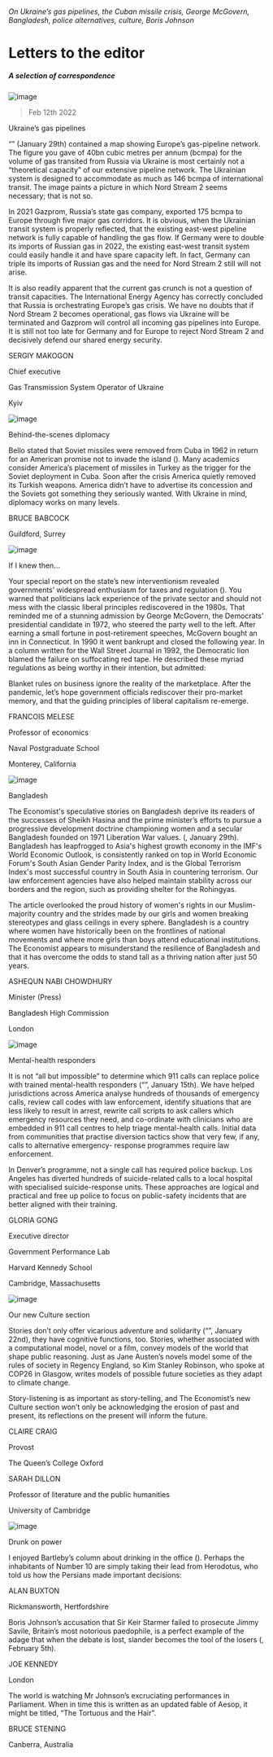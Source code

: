 ###### On Ukraine’s gas pipelines, the Cuban missile crisis, George McGovern, Bangladesh, police alternatives, culture, Boris Johnson
# Letters to the editor 
##### A selection of correspondence 
![image](images/20220129_eup001.jpg) 
> Feb 12th 2022 

Ukraine’s gas pipelines
“” (January 29th) contained a map showing Europe’s gas-pipeline network. The figure you gave of 40bn cubic metres per annum (bcmpa) for the volume of gas transited from Russia via Ukraine is most certainly not a “theoretical capacity” of our extensive pipeline network. The Ukrainian system is designed to accommodate as much as 146 bcmpa of international transit. The image paints a picture in which Nord Stream 2 seems necessary; that is not so.

In 2021 Gazprom, Russia’s state gas company, exported 175 bcmpa to Europe through five major gas corridors. It is obvious, when the Ukrainian transit system is properly reflected, that the existing east-west pipeline network is fully capable of handling the gas flow. If Germany were to double its imports of Russian gas in 2022, the existing east-west transit system could easily handle it and have spare capacity left. In fact, Germany can triple its imports of Russian gas and the need for Nord Stream 2 still will not arise.
It is also readily apparent that the current gas crunch is not a question of transit capacities. The International Energy Agency has correctly concluded that Russia is orchestrating Europe’s gas crisis. We have no doubts that if Nord Stream 2 becomes operational, gas flows via Ukraine will be terminated and Gazprom will control all incoming gas pipelines into Europe. It is still not too late for Germany and for Europe to reject Nord Stream 2 and decisively defend our shared energy security.
SERGIY MAKOGON
Chief executive
Gas Transmission System Operator of Ukraine
Kyiv
![image](images/20220129_amd002.jpg) 

Behind-the-scenes diplomacy
Bello stated that Soviet missiles were removed from Cuba in 1962 in return for an American promise not to invade the island (). Many academics consider America’s placement of missiles in Turkey as the trigger for the Soviet deployment in Cuba. Soon after the crisis America quietly removed its Turkish weapons. America didn’t have to advertise its concession and the Soviets got something they seriously wanted. With Ukraine in mind, diplomacy works on many levels.
BRUCE BABCOCK
Guildford, Surrey
![image](images/20220115_srd001.jpg) 

If I knew then…
Your special report on the state’s new interventionism revealed governments’ widespread enthusiasm for taxes and regulation (). You warned that politicians lack experience of the private sector and should not mess with the classic liberal principles rediscovered in the 1980s. That reminded me of a stunning admission by George McGovern, the Democrats’ presidential candidate in 1972, who steered the party well to the left. After earning a small fortune in post-retirement speeches, McGovern bought an inn in Connecticut. In 1990 it went bankrupt and closed the following year. In a column written for the Wall Street Journal in 1992, the Democratic lion blamed the failure on suffocating red tape. He described these myriad regulations as being worthy in their intention, but admitted:

Blanket rules on business ignore the reality of the marketplace. After the pandemic, let’s hope government officials rediscover their pro-market memory, and that the guiding principles of liberal capitalism re-emerge.
FRANCOIS MELESE
Professor of economics
Naval Postgraduate School
Monterey, California
![image](images/20220129_asd001.jpg) 

Bangladesh
The Economist's speculative stories on Bangladesh deprive its readers of the successes of Sheikh Hasina and the prime minister’s efforts to pursue a progressive development doctrine championing women and a secular Bangladesh founded on 1971 Liberation War values. (, January 29th). Bangladesh has leapfrogged to Asia's highest growth economy in the IMF's World Economic Outlook, is consistently ranked on top in World Economic Forum's South Asian Gender Parity Index, and is the Global Terrorism Index's most successful country in South Asia in countering terrorism. Our law enforcement agencies have also helped maintain stability across our borders and the region, such as providing shelter for the Rohingyas.
The article overlooked the proud history of women's rights in our Muslim-majority country and the strides made by our girls and women breaking stereotypes and glass ceilings in every sphere. Bangladesh is a country where women have historically been on the frontlines of national movements and where more girls than boys attend educational institutions. The Economist appears to misunderstand the resilience of Bangladesh and that it has overcome the odds to stand tall as a thriving nation after just 50 years.
ASHEQUN NABI CHOWDHURY
Minister (Press)
Bangladesh High Commission
London
![image](images/20220115_usp002.jpg) 

Mental-health responders
It is not “all but impossible” to determine which 911 calls can replace police with trained mental-health responders (“”, January 15th). We have helped jurisdictions across America analyse hundreds of thousands of emergency calls, review call codes with law enforcement, identify situations that are less likely to result in arrest, rewrite call scripts to ask callers which emergency resources they need, and co-ordinate with clinicians who are embedded in 911 call centres to help triage mental-health calls. Initial data from communities that practise diversion tactics show that very few, if any, calls to alternative emergency- response programmes require law enforcement.
In Denver’s programme, not a single call has required police backup. Los Angeles has diverted hundreds of suicide-related calls to a local hospital with specialised suicide-response units. These approaches are logical and practical and free up police to focus on public-safety incidents that are better aligned with their training.
GLORIA GONG
Executive director
Government Performance Lab
Harvard Kennedy School
Cambridge, Massachusetts
![image](images/20220122_ldd003.jpg) 

Our new Culture section
Stories don’t only offer vicarious adventure and solidarity (“”, January 22nd), they have cognitive functions, too. Stories, whether associated with a computational model, novel or a film, convey models of the world that shape public reasoning. Just as Jane Austen’s novels model some of the rules of society in Regency England, so Kim Stanley Robinson, who spoke at COP26 in Glasgow, writes models of possible future societies as they adapt to climate change.
Story-listening is as important as story-telling, and The Economist’s new Culture section won’t only be acknowledging the erosion of past and present, its reflections on the present will inform the future.
CLAIRE CRAIG
Provost
The Queen’s College Oxford
SARAH DILLON
Professor of literature and the public humanities
University of Cambridge
![image](images/20220122_wbd002.jpg) 

Drunk on power
I enjoyed Bartleby’s column about drinking in the office (). Perhaps the inhabitants of Number 10 are simply taking their lead from Herodotus, who told us how the Persians made important decisions:

ALAN BUXTON
Rickmansworth, Hertfordshire
Boris Johnson’s accusation that Sir Keir Starmer failed to prosecute Jimmy Savile, Britain’s most notorious paedophile, is a perfect example of the adage that when the debate is lost, slander becomes the tool of the losers (, February 5th).
JOE KENNEDY
London
The world is watching Mr Johnson’s excruciating performances in Parliament. When in time this is written as an updated fable of Aesop, it might be titled, “The Tortuous and the Hair”.
BRUCE STENING
Canberra, Australia
